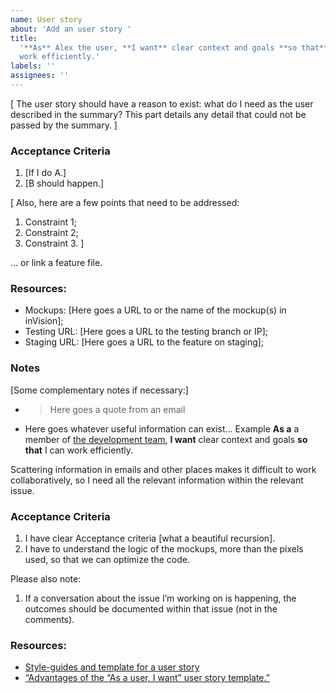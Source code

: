 ```yaml
---
name: User story
about: 'Add an user story '
title:
  '**As** Alex the user, **I want** clear context and goals **so that** I can
  work efficiently.'
labels: ''
assignees: ''
---
```


[
The user story should have a reason to exist: what do I need as the user described in the summary?
This part details any detail that could not be passed by the summary.
]

### Acceptance Criteria

1. [If I do A.]
1. [B should happen.]

[
Also, here are a few points that need to be addressed:

1. Constraint 1;
1. Constraint 2;
1. Constraint 3.
   ]

... or link a feature file.

### Resources:

- Mockups: [Here goes a URL to or the name of the mockup(s) in inVision];
- Testing URL: [Here goes a URL to the testing branch or IP];
- Staging URL: [Here goes a URL to the feature on staging];

### Notes

[Some complementary notes if necessary:]

- > Here goes a quote from an email
- Here goes whatever useful information can exist…
  Example
  **As a** a member of [the development team](http://scrumguides.org/scrum-guide.html#team-dev),
  **I want** clear context and goals **so that** I can work efficiently.

Scattering information in emails and other places makes it difficult to work collaboratively,
so I need all the relevant information within the relevant issue.

### Acceptance Criteria

1. I have clear Acceptance criteria [what a beautiful recursion].
1. I have to understand the logic of the mockups, more than the pixels used, so that we can optimize the code.

Please also note:

1. If a conversation about the issue I’m working on is happening,
   the outcomes should be documented within that issue (not in the comments).

### Resources:

- [Style-guides and template for a user story](agile-user-story.md)
- [“Advantages of the “As a user, I want” user story template.”](http://www.mountaingoatsoftware.com/blog/advantages-of-the-as-a-user-i-want-user-story-template)
